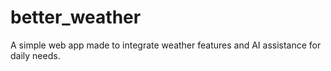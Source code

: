 # better_weather
A simple web app made to integrate weather features and AI assistance for daily needs.
